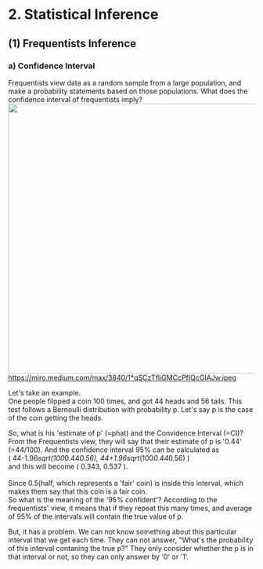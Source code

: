 # 2. Statistical Inference

## (1) Frequentists Inference
### a) Confidence Interval
Frequentists view data as a random sample from a large population, and make a probability statements based on those populations.
What does the confidence interval of frequentists imply?
</br>
<img src="https://miro.medium.com/max/3840/1*qSCzTfliGMCcPfIQcGIAJw.jpeg" width="550" /> </br>
https://miro.medium.com/max/3840/1*qSCzTfliGMCcPfIQcGIAJw.jpeg


Let's take an example. </br>
One people filpped a coin 100 times, and got 44 heads and 56 tails. This test
follows a Bernoulli distribution with probability p. 
Let's say p is the case of the coin getting the heads.
</br>

So, what is his 'estimate of p' (=phat) and the Convidence Interval (=CI)?
From the Frequentists view, they will say that their estimate of p is '0.44' (=44/100).
And the confidence interval 95% can be calculated as </br>
( 44-1.96*sqrt(100*0.44*0.56), 44+1.96*sqrt(100*0.44*0.56) ) </br>
and this will become ( 0.343, 0.537 ).
</br>
</br>
Since 0.5(half, which represents a 'fair' coin) is inside this interval, which makes them say
that this coin is a fair coin.
</br>
So what is the meaning of the '95% confident'?
According to the frequentists' view, it means that if they repeat this many times, and average of
95% of the intervals will contain the true value of p. 
</br>

But, it has a problem. We can not know something about
this particular interval that we get each time. They can not answer, "What's the probability of
this interval contaning the true p?" They only consider whether the p is in that interval or not, so they can only answer by '0' or '1'.


